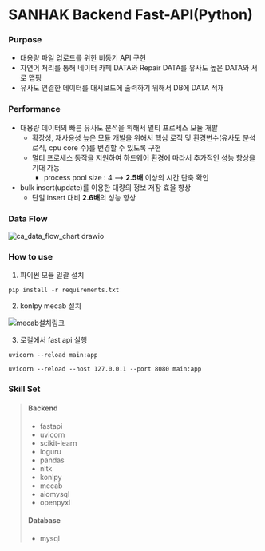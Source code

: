 # SANHAK Backend Fast-API(Python)

### Purpose

- 대용량 파일 업로드를 위한 비동기 API 구현
- 자연어 처리를 통해 네이터 카페 DATA와 Repair DATA를 유사도 높은 DATA와 서로 맵핑
- 유사도 연결한 데이터를 대시보드에 출력하기 위해서 DB에 DATA 적재

### Performance

- 대용량 데이터의 빠른 유사도 분석을 위해서 멀티 프로세스 모듈 개발
    - 확장성, 재사용성 높은 모듈 개발을 위해서 핵심 로직 및 환경변수(유사도 분석 로직, cpu core 수)를 변경할 수 있도록 구현
    - 멀티 프로세스 동작을 지원하여 하드웨어 환경에 따라서 추가적인 성능 향상을 기대 가능
        - process pool size : 4 --> <strong>2.5배</strong> 이상의 시간 단축 확인
- bulk insert(update)를 이용한 대량의 정보 저장 효율 향상
    - 단일 insert 대비 <strong>2.6배</strong>의 성능 향상

### Data Flow

![ca_data_flow_chart drawio](https://user-images.githubusercontent.com/73744183/210063395-24f3761f-fcdb-4b49-9ae5-0148175d32ad.svg)

### How to use

1. 파이썬 모듈 일괄 설치

```
pip install -r requirements.txt
```

2. konlpy mecab 설치

![mecab설치링크](https://konlpy-ko.readthedocs.io/ko/v0.4.3/install/)

3. 로컬에서 fast api 실행

```
uvicorn --reload main:app
```

```
uvicorn --reload --host 127.0.0.1 --port 8080 main:app
```

### Skill Set

> #### Backend
> - fastapi
> - uvicorn
> - scikit-learn
> - loguru
> - pandas
> - nltk
> - konlpy
> - mecab
> - aiomysql
> - openpyxl
>
> #### Database
> - mysql


